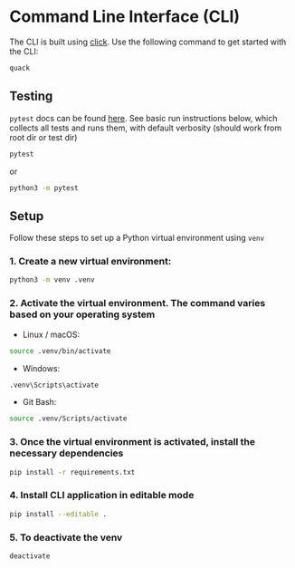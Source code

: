 # Command Line Interface (CLI)

The CLI is built using [click](https://click.palletsprojects.com/en/8.1.x/). Use the following command to get started with the CLI:

```bash
quack
```


## Testing

`pytest` docs can be found [here](https://docs.pytest.org/en/stable/). See basic run instructions below, which collects all tests and runs them, with default verbosity (should work from root dir or test dir)

```bash
pytest
```

or

```bash
python3 -m pytest
```

## Setup

Follow these steps to set up a Python virtual environment using `venv`

### 1. Create a new virtual environment:

```bash
python3 -m venv .venv
```

### 2. Activate the virtual environment. The command varies based on your operating system

- Linux / macOS:

```bash
source .venv/bin/activate
```

- Windows:

```bash
.venv\Scripts\activate
```
    
- Git Bash:

```bash
source .venv/Scripts/activate
```

### 3. Once the virtual environment is activated, install the necessary dependencies

```bash
pip install -r requirements.txt
```

### 4. Install CLI application in editable mode
   
```bash
pip install --editable .
```

### 5. To deactivate the venv

```bash
deactivate
```
